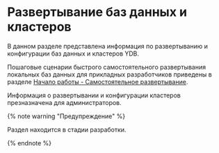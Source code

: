 # Развертывание баз данных и кластеров

В данном разделе представлена информация по развертыванию и конфигурации баз данных и кластеров YDB.

Пошаговые сценарии быстрого самостоятельного развертывания локальных баз данных для прикладных разработчиков приведены в разделе [Начало работы - Самостоятельное развертывание](../../getting_started/self_hosted/index.md).

Информация о развертывании и конфигурации кластеров презназначена для администраторов.

{% note warning "Предупреждение" %}

Раздел находится в стадии разработки.

{% endnote %}
